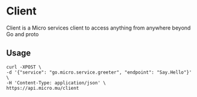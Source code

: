 # Client

Client is a Micro services client to access anything from anywhere beyond Go and proto

## Usage

```
curl -XPOST \
-d '{"service": "go.micro.service.greeter", "endpoint": "Say.Hello"}' \
-H 'Content-Type: application/json' \
https://api.micro.mu/client
```
